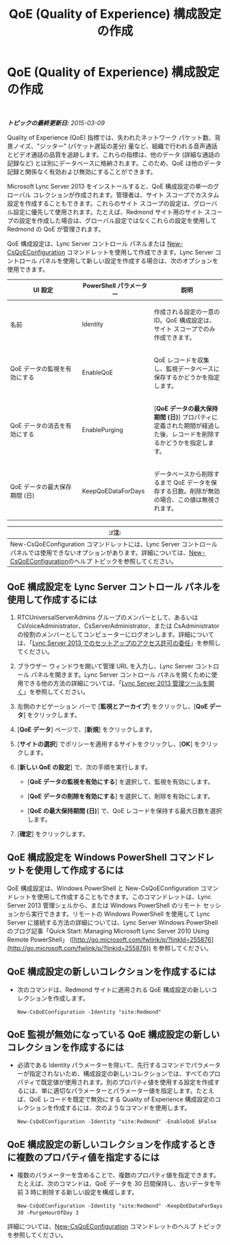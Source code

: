 ﻿---
title: QoE (Quality of Experience) 構成設定の作成
TOCTitle: QoE (Quality of Experience) 構成設定の作成
ms:assetid: 64f05569-07c7-4f76-a96b-ea4125a510d5
ms:mtpsurl: https://technet.microsoft.com/ja-jp/library/Gg521006(v=OCS.15)
ms:contentKeyID: 48272273
ms.date: 05/19/2016
mtps_version: v=OCS.15
ms.translationtype: HT
---

# QoE (Quality of Experience) 構成設定の作成

 

_**トピックの最終更新日:** 2015-03-09_

Quality of Experience (QoE) 指標では、失われたネットワーク パケット数、背景ノイズ、"ジッター" (パケット遅延の差分) 量など、組織で行われる音声通話とビデオ通話の品質を追跡します。これらの指標は、他のデータ (詳細な通話の記録など) とは別にデータベースに格納されます。このため、QoE は他のデータ記録と関係なく有効および無効にすることができます。

Microsoft Lync Server 2013 をインストールすると、QoE 構成設定の単一のグローバル コレクションが作成されます。管理者は、サイト スコープでカスタム設定を作成することもできます。これらのサイト スコープの設定は、グローバル設定に優先して使用されます。たとえば、Redmond サイト用のサイト スコープの設定を作成した場合は、グローバル設定ではなくこれらの設定を使用して Redmond の QoE が管理されます。

QoE 構成設定は、Lync Server コントロール パネルまたは [New-CsQoEConfiguration](https://docs.microsoft.com/en-us/powershell/module/skype/New-CsQoEConfiguration) コマンドレットを使用して作成できます。Lync Server コントロール パネルを使用して新しい設定を作成する場合は、次のオプションを使用できます。


<table>
<colgroup>
<col style="width: 33%" />
<col style="width: 33%" />
<col style="width: 33%" />
</colgroup>
<thead>
<tr class="header">
<th>UI 設定</th>
<th>PowerShell パラメーター</th>
<th>説明</th>
</tr>
</thead>
<tbody>
<tr class="odd">
<td><p>名前</p></td>
<td><p>Identity</p></td>
<td><p>作成される設定の一意の ID。QoE 構成設定は、サイト スコープでのみ作成できます。</p></td>
</tr>
<tr class="even">
<td><p>QoE データの監視を有効にする</p></td>
<td><p>EnableQoE</p></td>
<td><p>QoE レコードを収集し、監視データベースに保存するかどうかを指定します。</p></td>
</tr>
<tr class="odd">
<td><p>QoE データの消去を有効にする</p></td>
<td><p>EnablePurging</p></td>
<td><p>[<strong>QoE データの最大保持期間 (日)</strong>] プロパティに定義された期間が経過した後、レコードを削除するかどうかを指定します。</p></td>
</tr>
<tr class="even">
<td><p>QoE データの最大保存期間 (日)</p></td>
<td><p>KeepQoEDataForDays</p></td>
<td><p>データベースから削除するまで QoE データを保存する日数。削除が無効の場合、この値は無視されます。</p></td>
</tr>
</tbody>
</table>


<table>
<thead>
<tr class="header">
<th><img src="images/Gg412781.note(OCS.15).gif" title="note" alt="note" />注:</th>
</tr>
</thead>
<tbody>
<tr class="odd">
<td>New-CsQoEConfiguration コマンドレットには、Lync Server コントロール パネルでは使用できないオプションがあります。詳細については、<a href="https://docs.microsoft.com/en-us/powershell/module/skype/New-CsQoEConfiguration">New-CsQoEConfiguration</a>のヘルプ トピックを参照してください。</td>
</tr>
</tbody>
</table>


## QoE 構成設定を Lync Server コントロール パネルを使用して作成するには

1.  RTCUniversalServerAdmins グループのメンバーとして、あるいは CsVoiceAdministrator、CsServerAdministrator、または CsAdministrator の役割のメンバーとしてコンピューターにログオンします。詳細については、「[Lync Server 2013 でのセットアップのアクセス許可の委任](lync-server-2013-delegate-setup-permissions.md)」を参照してください。

2.  ブラウザー ウィンドウを開いて管理 URL を入力し、Lync Server コントロール パネルを開きます。Lync Server コントロール パネルを開くために使用できる他の方法の詳細については、「[Lync Server 2013 管理ツールを開く](lync-server-2013-open-lync-server-administrative-tools.md)」を参照してください。

3.  左側のナビゲーション バーで \[**監視とアーカイブ**\] をクリックし、\[**QoE データ**\] をクリックします。

4.  \[**QoE データ**\] ページで、\[**新規**\] をクリックします。

5.  \[**サイトの選択**\] でポリシーを適用するサイトをクリックし、\[**OK**\] をクリックします。

6.  \[**新しい QoE の設定**\] で、次の手順を実行します。
    
      - \[**QoE データの監視を有効にする**\] を選択して、監視を有効にします。
    
      - \[**QoE データの削除を有効にする**\] を選択して、削除を有効にします。
    
      - \[**QoE の最大保持期間 (日)**\] で、QoE レコードを保持する最大日数を選択します。

7.  \[**確定**\] をクリックします。

## QoE 構成設定を Windows PowerShell コマンドレットを使用して作成するには

QoE 構成設定は、Windows PowerShell と New-CsQoEConfiguration コマンドレットを使用して作成することもできます。このコマンドレットは、Lync Server 2013 管理シェルから、または Windows PowerShell のリモート セッションから実行できます。リモートの Windows PowerShell を使用して Lync Server に接続する方法の詳細については、Lync Server Windows PowerShell のブログ記事「Quick Start: Managing Microsoft Lync Server 2010 Using Remote PowerShell」 ([http://go.microsoft.com/fwlink/p/?linkId=255876](http://go.microsoft.com/fwlink/p/?linkid=255876)) を参照してください。

## QoE 構成設定の新しいコレクションを作成するには

  - 次のコマンドは、Redmond サイトに適用される QoE 構成設定の新しいコレクションを作成します。
    
        New-CsQoEConfiguration -Identity "site:Redmond"

## QoE 監視が無効になっている QoE 構成設定の新しいコレクションを作成するには

  - 必須である Identity パラメーターを除いて、先行するコマンドでパラメーターが指定されないため、構成設定の新しいコレクションでは、すべてのプロパティで既定値が使用されます。別のプロパティ値を使用する設定を作成するには、単に適切なパラメーターとパラメーター値を指定します。たとえば、QoE レコードを既定で無効にする Quality of Experience 構成設定のコレクションを作成するには、次のようなコマンドを使用します。
    
        New-CsQoEConfiguration -Identity "site:Redmond" -EnableQoE $False

## QoE 構成設定の新しいコレクションを作成するときに複数のプロパティ値を指定するには

  - 複数のパラメーターを含めることで、複数のプロパティ値を指定できます。たとえば、次のコマンドは、QoE データを 30 日間保持し、古いデータを午前 3 時に削除する新しい設定を構成します。
    
        New-CsQoEConfiguration -Identity "site:Redmond" -KeepQoEDataForDays 30 -PurgeHourOfDay 3

詳細については、[New-CsQoEConfiguration](https://docs.microsoft.com/en-us/powershell/module/skype/New-CsQoEConfiguration) コマンドレットのヘルプ トピックを参照してください。

